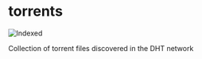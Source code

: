 torrents 
========
![Indexed](https://img.shields.io/badge/indexed-169963-blue)

Collection of torrent files discovered in the DHT network
